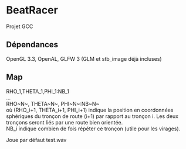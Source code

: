 # BeatRacer
Projet GCC
## Dépendances
OpenGL 3.3, OpenAL, GLFW 3 (GLM et stb_image déjà incluses)

## Map
  RHO\_1,THETA\_1,PHI\_1:NB\_1  
  ...  
  RHO~N~, THETA~N~, PHI~N~:NB~N~  
  où (RHO\_i+1, THETA\_i+1, PHI\_i+1) indique la position en coordonnées sphériques du tronçon de route (i+1) par rapport au tronçon i. Les deux tronçons seront liés par une route bien orientée.   
  NB\_i indique combien de fois répéter ce tronçon (utile pour les virages).

Joue par défaut test.wav
